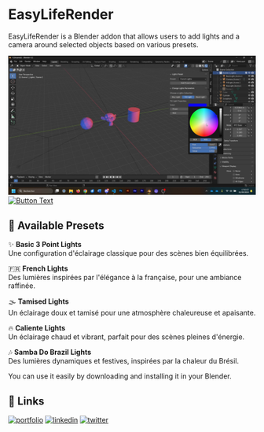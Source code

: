 # EasyLifeRender

EasyLifeRender is a Blender addon that allows users to add lights and a camera around selected objects based on various presets.

[![EasyLifeRender Video Example](./src/EasyLifeRenderCapture.webp)](https://joudcazeaux.fr/joucaz/Creations/Script/EasyLifeRender/EasyLifeRenderVideo.mp4)
[![Button Text](https://img.shields.io/badge/Click%20Here-Button-blue?style=for-the-badge)]([https://example.com](https://joudcazeaux.fr/joucaz/Creations/Script/EasyLifeRender/EasyLifeRenderVideo.mp4))

## 🎨 Available Presets

✨ **Basic 3 Point Lights**  
Une configuration d'éclairage classique pour des scènes bien équilibrées.

🇫🇷 **French Lights**  
Des lumières inspirées par l'élégance à la française, pour une ambiance raffinée.

🌫️ **Tamised Lights**  
Un éclairage doux et tamisé pour une atmosphère chaleureuse et apaisante.

🔥 **Caliente Lights**  
Un éclairage chaud et vibrant, parfait pour des scènes pleines d'énergie.

🎶 **Samba Do Brazil Lights**  
Des lumières dynamiques et festives, inspirées par la chaleur du Brésil.

You can use it easily by downloading and installing it in your Blender.
## 🔗 Links
[![portfolio](https://img.shields.io/badge/my_portfolio-000?style=for-the-badge&logo=ko-fi&logoColor=white)](https://joudcazeaux.fr)
[![linkedin](https://img.shields.io/badge/linkedin-0A66C2?style=for-the-badge&logo=linkedin&logoColor=white)](https://www.linkedin.com/in/joudcazeaux/)
[![twitter](https://img.shields.io/badge/twitter-1DA1F2?style=for-the-badge&logo=twitter&logoColor=white)](https://twitter.com/JoucazJC)

